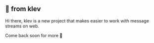 [//]: # ({"title": "&#128075; klev", "date": "2022-12-04"})

&#128075; from klev
---------------------

Hi there, klev is a new project that makes easier to work with message streams on web.

Come back soon for more &#128075;
